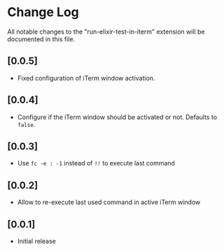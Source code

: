# Change Log

All notable changes to the "run-elixir-test-in-iterm" extension will be documented in this file.

## [0.0.5]

- Fixed configuration of iTerm window activation.

## [0.0.4]

- Configure if the iTerm window should be activated or not. Defaults to `false`.

## [0.0.3]

- Use `fc -e : -1` instead of `!!` to execute last command

## [0.0.2]

- Allow to re-execute last used command in active iTerm window

## [0.0.1]

- Initial release